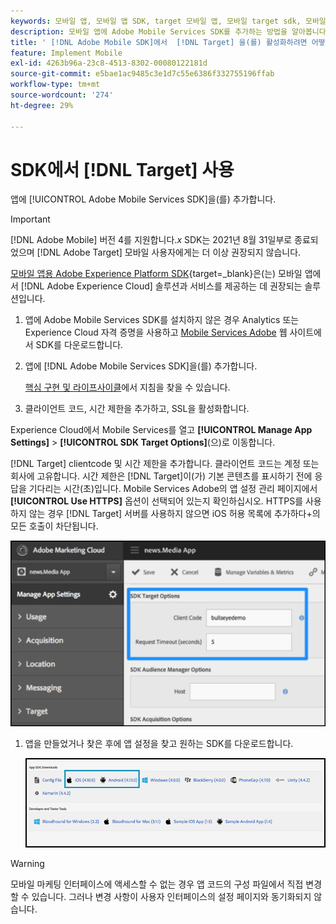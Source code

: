 ```yaml
---
keywords: 모바일 앱, 모바일 앱 SDK, target 모바일 앱, 모바일 target sdk, 모바일 앱 SDK, SDK에서 Target 사용
description: 모바일 앱에 Adobe Mobile Services SDK를 추가하는 방법을 알아봅니다.
title: ' [!DNL Adobe Mobile SDK]에서  [!DNL Target] 을(를) 활성화하려면 어떻게 합니까?'
feature: Implement Mobile
exl-id: 4263b96a-23c8-4513-8302-00080122181d
source-git-commit: e5bae1ac9485c3e1d7c55e6386f332755196ffab
workflow-type: tm+mt
source-wordcount: '274'
ht-degree: 29%

---
```


# SDK에서 [!DNL Target] 사용

앱에 [!UICONTROL Adobe Mobile Services SDK]을(를) 추가합니다.

>[!IMPORTANT]
>
>[!DNL Adobe Mobile] 버전 4를 지원합니다.*x* SDK는 2021년 8월 31일부로 종료되었으며 [!DNL Adobe Target] 모바일 사용자에게는 더 이상 권장되지 않습니다.
>
>[모바일 앱용 Adobe Experience Platform SDK](https://developer.adobe.com/client-sdks/documentation/){target=_blank}은(는) 모바일 앱에서 [!DNL Adobe Experience Cloud] 솔루션과 서비스를 제공하는 데 권장되는 솔루션입니다.

1. 앱에 Adobe Mobile Services SDK를 설치하지 않은 경우 Analytics 또는 Experience Cloud 자격 증명을 사용하고 [Mobile Services Adobe](https://mobilemarketing.adobe.com/) 웹 사이트에서 SDK를 다운로드합니다.

1. 앱에 [!DNL Adobe Mobile Services SDK]을(를) 추가합니다.

   [핵심 구현 및 라이프사이클](https://experienceleague.adobe.com/docs/mobile-services/ios/getting-started-ios/dev-qs.html)에서 지침을 찾을 수 있습니다.

1.  클라이언트 코드, 시간 제한을 추가하고, SSL을 활성화합니다. 

   Experience Cloud에서 Mobile Services를 열고 **[!UICONTROL Manage App Settings]** > **[!UICONTROL SDK Target Options]**(으)로 이동합니다.

   [!DNL Target] clientcode 및 시간 제한을 추가합니다. 클라이언트 코드는 계정 또는 회사에 고유합니다. 시간 제한은 [!DNL Target]이(가) 기본 콘텐츠를 표시하기 전에 응답을 기다리는 시간(초)입니다. Mobile Services Adobe의 앱 설정 관리 페이지에서 **[!UICONTROL Use HTTPS]** 옵션이 선택되어 있는지 확인하십시오. HTTPS를 사용하지 않는 경우 [!DNL Target] 서버를 사용하지 않으면 iOS 허용 목록에 추가하다+의 모든 호출이 차단됩니다.

   ![대체 이미지](assets/mobile-clientcode.png)

1. 앱을 만들었거나 찾은 후에 앱 설정을 찾고 원하는 SDK를 다운로드합니다.

   ![대체 이미지](assets/download-sdk.png)

>[!WARNING]
>
> 모바일 마케팅 인터페이스에 액세스할 수 없는 경우 앱 코드의 구성 파일에서 직접 변경할 수 있습니다. 그러나 변경 사항이 사용자 인터페이스의 설정 페이지와 동기화되지 않습니다.
